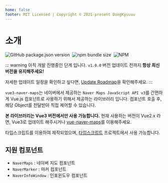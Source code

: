 ```yaml
---
home: false
footer: MIT Licensed | Copyright © 2021-present DongKyuuuu
---
```


# 소개

![GitHub package.json version](https://img.shields.io/github/package-json/v/dongkyuuuu/vue3-naver-maps)&nbsp;
![npm bundle size](https://img.shields.io/bundlephobia/min/vue3-naver-maps)&nbsp;
![NPM](https://img.shields.io/npm/l/vue3-naver-maps)

::: warning
아직 개발 진행중인 단계 입니다. `v1.0.0` 버전 업데이트 전까지 **항상 최신버전을 유지해주세요!**

자세한 업데이트 일정을 확인하고 싶다면, [Update Roadmap](https://github.com/DongKyuuuu/vue3-naver-maps/issues/3)을 확인해주세요.
:::

`vue3-naver-maps`는 네이버에서 제공하는 `Naver Maps JavaScript API v3`를 간편하게 Vue.js 컴포넌트로 사용하기 위해서 제공하는 라이브러리 입니다. 컴포넌트 호출 후, 해당 Object를 전달받아 직접 제어할 수 있습니다.

**본 라이브러리는 Vue3 버전에서만 사용 가능합니다.** 현재 사용하는 버전이 Vue2.x 라면, Vue3로 업데이트 해주시거나 [vue-naver-maps](https://github.com/Shin-JaeHeon/vue-naver-maps)를 이용해주세요.

타입스크립트를 이용하여 제작되었으며, [타입스크립트](./types/index.md) 프로젝트에서 사용 가능합니다.

## 지원 컴포넌트

- `NaverMaps` : 네이버 지도 컴포넌트
- `NaverMarker` : 마커 컴포넌트
- `NaverInfoWindow` : 인포윈도우 컴포넌트
